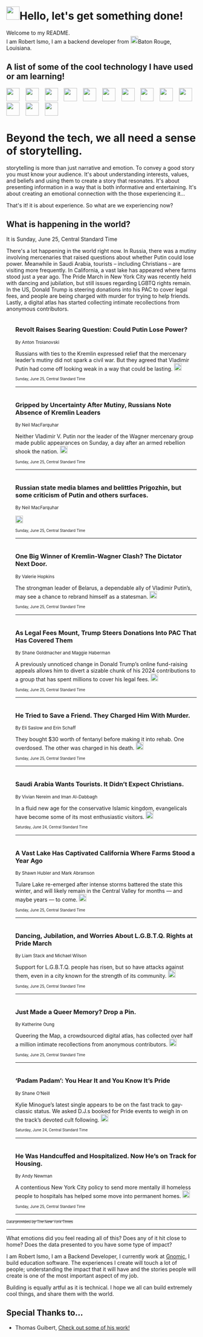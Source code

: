 <h1><img src="https://emojis.slackmojis.com/emojis/images/1643514375/3493/hot-coffee.gif?1643514375" width="35"/>Hello, let's get something done!</h1>

<p>Welcome to my README.<br/>
I am Robert Ismo, I am a backend developer from <img src="https://emojis.slackmojis.com/emojis/images/1638395689/50435/moulin_rouge.png?1638395689" width="20"/>Baton Rouge, Louisiana.</p>
<h2>A list of some of the cool technology I have used or am learning!</h2>
<p>
<img src="https://emojis.slackmojis.com/emojis/images/1643516091/21142/meow_bongotap.gif?1643516091" width="35" alt="">
<img src="https://img.shields.io/badge/Favorite%20Frontend%20Framework-SvelteKit-f83903" alt="">
<img src="https://img.shields.io/badge/Second%20Favorite-Vue-40b581" alt="">
<img src="https://img.shields.io/badge/Most%20Used%20Runtime-Nodejs-78b061" alt="">
<img src="https://emojis.slackmojis.com/emojis/images/1643517416/34482/fire.gif?1643517416" width="35" alt="">
<img src="https://img.shields.io/badge/Javascript%20But%20Better-Typescript-0078ca" alt="">
<img src="https://img.shields.io/badge/Favorite%20Language-Elixir-3e244d" alt="">
<img src="https://img.shields.io/badge/Containerize%20Everything-Docker-6ac9ef" alt="">
<img src="https://emojis.slackmojis.com/emojis/images/1643514596/5999/meow_party.gif?1643514596" width="35" alt="">
<img src="https://img.shields.io/badge/API%20Love%20Language-Graphql-de32a5" alt="">
<img src="https://img.shields.io/badge/Our%20Favorite%20Version%20Controller-Git-e94f33" alt="">
<img src="https://img.shields.io/badge/Favorite%20Database-Redis-d42d1d" alt="">
<img src="https://emojis.slackmojis.com/emojis/images/1643514559/5584/deployparrot.gif?1643514559" width="35" alt="">
<img src="https://img.shields.io/badge/Container%20Interstate-RabbitMQ-f66200" alt="">
<img src="https://img.shields.io/badge/Gotta%20Learn-Kubernetes-316adf" alt="">
<img src="https://img.shields.io/badge/Really%20Mature%20Now-WASM-654fef" alt="">
<img src="https://emojis.slackmojis.com/emojis/images/1666642497/61942/dance_vibe.gif?1666642497" width="35" alt="">
<img src="https://img.shields.io/badge/For%20My%20M1-ARM64-657d96" alt="">
<img src="https://img.shields.io/badge/Loving%20This%20So%20Much-TailwindCSS-17bcb5" alt="">
<img src="https://img.shields.io/badge/Cool%20Build%20Tool-Vite-f9cb24" alt="">
<img src="https://emojis.slackmojis.com/emojis/images/1669231376/62819/working-on-it.gif?1669231376" width="35" alt="">
<img src="https://img.shields.io/badge/Fun%20and%20Easy%20Database-MongoDB-5f8c49" alt="">
<img src="https://img.shields.io/badge/JS%20Life%20Support-NPM-c73737" alt="">
<img src="https://img.shields.io/badge/I%20Liked%20It-DynamoDB-0073b9" alt="">
<img src="https://emojis.slackmojis.com/emojis/images/1643514045/46/question.gif?1643514045" width="35" alt="">
<img src="https://img.shields.io/badge/cool-React-60d6f9" alt="">
<img src="https://img.shields.io/badge/Future%20Big%20Project-Lambda-f37e00" alt="">
<img src="https://img.shields.io/badge/NPM%20But%20Better-PNPM-f1aa07" alt="">
<img src="https://emojis.slackmojis.com/emojis/images/1643514943/9662/fbwow.gif?1643514943" width="35" alt="">
<img src="https://img.shields.io/badge/First%20Language-C-662079" alt="">
<img src="https://img.shields.io/badge/Where%20I%20Deploy%20Frontend-Vercel-000000" alt="">
<img src="https://img.shields.io/badge/Who%20Does%20not%20Want%20an%20App-Swift-f9492a" alt="">
<img src="https://emojis.slackmojis.com/emojis/images/1643514058/151/javascript.png?1643514058" width="35" alt="">
<img src="https://img.shields.io/badge/cool-Python-fbd542" alt="">
<img src="https://img.shields.io/badge/Favorite%20Something-Stripe-656cdc" alt="">
<img src="https://img.shields.io/badge/Of%20Course-HTML5-ed6327" alt="">
<img src="https://emojis.slackmojis.com/emojis/images/1660415405/60731/bomb.gif?1660415405" width="35" alt="">
<img src="https://img.shields.io/badge/hate-CSS-2964ec" alt="">
<img src="https://img.shields.io/badge/Learning-CircleCI-141215" alt="">
<img src="https://img.shields.io/badge/Learning-Rust-fbbb3b" alt="">
<img src="https://emojis.slackmojis.com/emojis/images/1660415397/60712/writing-hand.gif?1660415397" width="35" alt="">
<img src="https://img.shields.io/badge/Dev%20Browser%20of%20Choice-Firefox-cc4e26" alt="">
<img src="https://img.shields.io/badge/Recoverying%20From%20Windows-UNIX-1781e3" alt="">
<img src="https://img.shields.io/badge/LOVE-LogSeq-90c1c2" alt="">
<img src="https://emojis.slackmojis.com/emojis/images/1643514066/223/kirby.gif?1643514066" width="35" alt="">
<img src="https://img.shields.io/badge/Daily%20Driver-MacOS-e6e6e8" alt="">
<img src="https://img.shields.io/badge/Git%20Server-Github-000000" alt="">
<img src="https://img.shields.io/badge/enjoyable-EC2-f17428" alt="">
<img src="https://emojis.slackmojis.com/emojis/images/1643514239/2069/excited.gif?1643514239" width="35" alt="">
</p>
<h1>Beyond the tech, we all need a sense of storytelling.</h1>
<p>storytelling is more than just narrative and emotion. To convey a good story you must know your audience. It's about understanding interests, values, and beliefs and using them to create a story that resonates. It's about presenting information in a way that is both informative and entertaining. It's about creating an emotional connection with the those experiencing it...</p>
<p>That's it! it is about experience. So what are we experiencing now?</p>
<h2>What is happening in the world?</h2>
<p>It is Sunday, June 25, Central Standard Time</p>
<p>
There&#39;s a lot happening in the world right now. In Russia, there was a mutiny involving mercenaries that raised questions about whether Putin could lose power. Meanwhile in Saudi Arabia, tourists – including Christians – are visiting more frequently. In California, a vast lake has appeared where farms stood just a year ago. The Pride March in New York City was recently held with dancing and jubilation, but still issues regarding LGBTQ rights remain. In the US, Donald Trump is steering donations into his PAC to cover legal fees, and people are being charged with murder for trying to help friends. Lastly, a digital atlas has started collecting intimate recollections from anonymous contributors.</p>
<ol>
<img src="https://img.shields.io/badge/-world-blue" alt="">
<h3>Revolt Raises Searing Question: Could Putin Lose Power?</h3>
<sub>By Anton Troianovski</sub>
<p>Russians with ties to the Kremlin expressed relief that the mercenary leader’s mutiny did not spark a civil war. But they agreed that Vladimir Putin had come off looking weak in a way that could be lasting.  <a href="https://nyti.ms/3NWILz3"><img src="https://developer.nytimes.com/files/poweredby_nytimes_30b.png?v=1583354208352" height="20"></a></p>
<sub><sub>Sunday, June 25, Central Standard Time</sub></sub>
<hr/>
<img src="https://img.shields.io/badge/-world-blue" alt="">
<h3>Gripped by Uncertainty After Mutiny, Russians Note Absence of Kremlin Leaders</h3>
<sub>By Neil MacFarquhar</sub>
<p>Neither Vladimir V. Putin nor the leader of the Wagner mercenary group made public appearances on Sunday, a day after an armed rebellion shook the nation.  <a href="https://nyti.ms/46lUkGY"><img src="https://developer.nytimes.com/files/poweredby_nytimes_30b.png?v=1583354208352" height="20"></a></p>
<sub><sub>Sunday, June 25, Central Standard Time</sub></sub>
<hr/>
<img src="https://img.shields.io/badge/-world-blue" alt="">
<h3>Russian state media blames and belittles Prigozhin, but some criticism of Putin and others surfaces.</h3>
<sub>By Neil MacFarquhar</sub>
<p>  <a href="https://nyti.ms/3PwjVXN"><img src="https://developer.nytimes.com/files/poweredby_nytimes_30b.png?v=1583354208352" height="20"></a></p>
<sub><sub>Sunday, June 25, Central Standard Time</sub></sub>
<hr/>
<img src="https://img.shields.io/badge/-world-blue" alt="">
<h3>One Big Winner of Kremlin-Wagner Clash? The Dictator Next Door.</h3>
<sub>By Valerie Hopkins</sub>
<p>The strongman leader of Belarus, a dependable ally of Vladimir Putin’s, may see a chance to rebrand himself as a statesman.  <a href="https://nyti.ms/3NIvARX"><img src="https://developer.nytimes.com/files/poweredby_nytimes_30b.png?v=1583354208352" height="20"></a></p>
<sub><sub>Sunday, June 25, Central Standard Time</sub></sub>
<hr/>
<img src="https://img.shields.io/badge/-us-blue" alt="">
<h3>As Legal Fees Mount, Trump Steers Donations Into PAC That Has Covered Them</h3>
<sub>By Shane Goldmacher and Maggie Haberman</sub>
<p>A previously unnoticed change in Donald Trump’s online fund-raising appeals allows him to divert a sizable chunk of his 2024 contributions to a group that has spent millions to cover his legal fees.  <a href="https://nyti.ms/44lRTm5"><img src="https://developer.nytimes.com/files/poweredby_nytimes_30b.png?v=1583354208352" height="20"></a></p>
<sub><sub>Sunday, June 25, Central Standard Time</sub></sub>
<hr/>
<img src="https://img.shields.io/badge/-us-blue" alt="">
<h3>He Tried to Save a Friend. They Charged Him With Murder.</h3>
<sub>By Eli Saslow and Erin Schaff</sub>
<p>They bought $30 worth of fentanyl before making it into rehab. One overdosed. The other was charged in his death.  <a href="https://nyti.ms/3Pou3Sq"><img src="https://developer.nytimes.com/files/poweredby_nytimes_30b.png?v=1583354208352" height="20"></a></p>
<sub><sub>Sunday, June 25, Central Standard Time</sub></sub>
<hr/>
<img src="https://img.shields.io/badge/-world-blue" alt="">
<h3>Saudi Arabia Wants Tourists. It Didn’t Expect Christians.</h3>
<sub>By Vivian Nereim and Iman Al-Dabbagh</sub>
<p>In a fluid new age for the conservative Islamic kingdom, evangelicals have become some of its most enthusiastic visitors.  <a href="https://nyti.ms/3CLPdm0"><img src="https://developer.nytimes.com/files/poweredby_nytimes_30b.png?v=1583354208352" height="20"></a></p>
<sub><sub>Saturday, June 24, Central Standard Time</sub></sub>
<hr/>
<img src="https://img.shields.io/badge/-us-blue" alt="">
<h3>A Vast Lake Has Captivated California Where Farms Stood a Year Ago</h3>
<sub>By Shawn Hubler and Mark Abramson</sub>
<p>Tulare Lake re-emerged after intense storms battered the state this winter, and will likely remain in the Central Valley for months — and maybe years — to come.  <a href="https://nyti.ms/3NMMzma"><img src="https://developer.nytimes.com/files/poweredby_nytimes_30b.png?v=1583354208352" height="20"></a></p>
<sub><sub>Sunday, June 25, Central Standard Time</sub></sub>
<hr/>
<img src="https://img.shields.io/badge/-nyregion-blue" alt="">
<h3>Dancing, Jubilation, and Worries About L.G.B.T.Q. Rights at Pride March</h3>
<sub>By Liam Stack and Michael Wilson</sub>
<p>Support for L.G.B.T.Q. people has risen, but so have attacks against them, even in a city known for the strength of its community.  <a href="https://nyti.ms/3CNpsS6"><img src="https://developer.nytimes.com/files/poweredby_nytimes_30b.png?v=1583354208352" height="20"></a></p>
<sub><sub>Sunday, June 25, Central Standard Time</sub></sub>
<hr/>
<img src="https://img.shields.io/badge/-style-blue" alt="">
<h3>Just Made a Queer Memory? Drop a Pin.</h3>
<sub>By Katherine Oung</sub>
<p>Queering the Map, a crowdsourced digital atlas, has collected over half a million intimate recollections from anonymous contributors.  <a href="https://nyti.ms/3NJA22O"><img src="https://developer.nytimes.com/files/poweredby_nytimes_30b.png?v=1583354208352" height="20"></a></p>
<sub><sub>Sunday, June 25, Central Standard Time</sub></sub>
<hr/>
<img src="https://img.shields.io/badge/-style-blue" alt="">
<h3>‘Padam Padam’: You Hear It and You Know It’s Pride</h3>
<sub>By Shane O’Neill</sub>
<p>Kylie Minogue’s latest single appears to be on the fast track to gay-classic status. We asked D.J.s booked for Pride events to weigh in on the track’s devoted cult following.  <a href="https://nyti.ms/3PrSZbw"><img src="https://developer.nytimes.com/files/poweredby_nytimes_30b.png?v=1583354208352" height="20"></a></p>
<sub><sub>Saturday, June 24, Central Standard Time</sub></sub>
<hr/>
<img src="https://img.shields.io/badge/-nyregion-blue" alt="">
<h3>He Was Handcuffed and Hospitalized. Now He’s on Track for Housing.</h3>
<sub>By Andy Newman</sub>
<p>A contentious New York City policy to send more mentally ill homeless people to hospitals has helped some move into permanent homes.  <a href="https://nyti.ms/3CNL5le"><img src="https://developer.nytimes.com/files/poweredby_nytimes_30b.png?v=1583354208352" height="20"></a></p>
<sub><sub>Sunday, June 25, Central Standard Time</sub></sub>
<hr/>
</ol>
<a href="https://developer.nytimes.com"><sub><sub>Data provided by The New York Times</sub></sub></a>
<hr/>
<p>What emotions did you feel reading all of this? Does any of it hit close to home? Does the data presented to you have some type of impact?</p>
<p>I am Robert Ismo, I am a Backend Developer, I currently work at <a href="https://gnomic.education/">Gnomic</a>, I build education software. The experiences I create will touch a lot of people; understanding the impact that it will have and the stories people will create is one of the most important aspect of my job.</p>
<p>Building is equally artful as it is technical. I hope we all can build extremely cool things, and share them with the world.</p>
<h2>Special Thanks to...</h2>
<ul>
<li>Thomas Guibert, <a href="https://github.com/thmsgbrt/thmsgbrt">Check out some of his work!</a></li>
</ul>